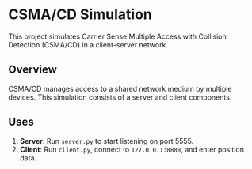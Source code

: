# CSMA/CD Simulation

This project simulates Carrier Sense Multiple Access with Collision Detection (CSMA/CD) in a client-server network.

## Overview

CSMA/CD manages access to a shared network medium by multiple devices. This simulation consists of a server and client components.

## Uses

1. **Server**: Run `server.py` to start listening on port 5555.
2. **Client**: Run `client.py`, connect to `127.0.0.1:8888`, and enter position data.
